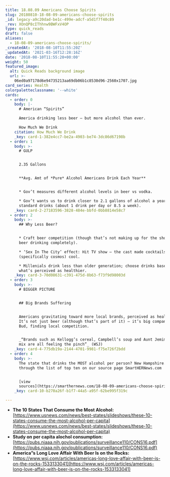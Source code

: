 ```yaml
---
title: 18.08.09 Americans Choose Spirits
slug: 20180810-18-08-09-americans-choose-spirits
_id: legacy-a9c20dad-be1c-499e-adcf-a5d1f7f40c89
_rev: XOnQP8cIThhnw9BWFxV4OP
type: quick_reads
draft: false
aliases:
  - 18-08-09-americans-choose-spirits/
_createdAt: '2018-08-10T11:55:20Z'
_updatedAt: '2021-03-16T12:28:16Z'
date: '2018-08-10T11:55:20+00:00'
weight: 50
featured_image:
  alt: Quick Reads background image
  url: >-
    06ed0a97178d6e94735213aa69db06b1c8530d96-2560x1707.jpg
card_series: Health
colorpaletteclassname: '--white'
cards:
  - order: 0
    body: |-
      # American “Spirits”

      America drinking less beer – but more alcohol than ever.

      How Much We Drink
    citation: How Much We Drink
    _key: card-1-382e4cc7-be2a-4903-be74-3dc86d67198b
  - order: 1
    body: >-
      # GULP


      2.35 Gallons


      **Avg. Amt of *Pure* Alcohol Americans Drink Each Year**


      * Gov’t measures different alcohol levels in beer vs vodka.

      * Gov’t wants us to drink closer to 2.1 gallons of alcohol a year orA 448
      standard drinks (about 1 drink per day or 8.5 a week).
    _key: card-2-27183596-3828-484e-bbfd-0bb8814e58c7
  - order: 2
    body: >-
      ## Why Less Beer?


      * Craft beer competition (though that’s not making up for the shortfall in
      beer drinking completely).

      * ‘Sex In The City’ effect: Hit TV show – the cast made cocktails
      (specifically cosmos) cool.

      * Millenials drink less than older generation; choose drinks based on
      what’s perceived as healthier.
    _key: card-3-70d08631-c391-475d-8b63-f73f9d98003d
  - order: 3
    body: >-
      # BIGGER PICTURE


      ## Big Brands Suffering


      Americans gravitating toward more local brands, perceived as healthier.
      It’s not just beer (although that’s part of it) – it’s big companies, like
      Bud, finding local competition.


      _“Brands such as Kellogg’s cereal, Campbell’s soup and Aunt Jemima pancake
      mix are all feeling the pinch”_ (WSJ)
    _key: card-4-775db19a-2144-4701-9981-f75e726f2bdd
  - order: 4
    body: >-
      The state that drinks the MOST alcohol per person? New Hampshire. Click
      through the list of top ten on our source page SmartHERNews.com


      [view
      sources](https://smarthernews.com/18-08-09-americans-choose-spirits/)
    _key: card-10-b270a26f-b1f7-44a5-a95f-62be995f319c

---
```

* **The 10 States That Consume the Most Alcohol:**  
[https://www.usnews.com/news/best-states/slideshows/these-10-states-consume-the-most-alcohol-per-capita](https://www.usnews.com/news/best-states/slideshows/these-10-states-consume-the-most-alcohol-per-capita)
* **Study on per capita alochol consumption:**  
[https://pubs.niaaa.nih.gov/publications/surveillance110/CONS16.pdf](https://pubs.niaaa.nih.gov/publications/surveillance110/CONS16.pdf)
* **America”s Long Love Affair With Beer Is on the Rocks:**  
[https://www.wsj.com/articles/americas-long-love-affair-with-beer-is-on-the-rocks-1533133041](https://www.wsj.com/articles/americas-long-love-affair-with-beer-is-on-the-rocks-1533133041)